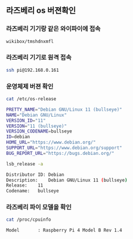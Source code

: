 ## 라즈베리 os 버젼확인

### 라즈베리 기기랑 같은 와이파이에 접속
```bash
wikibox/tmshdnxmfl
```
### 라즈베리 기기로 원격 접속
```bash
ssh pi@192.168.0.161
```
### 운영체제 버젼 확인
```bash
cat /etc/os-release
```
```bash
PRETTY_NAME="Debian GNU/Linux 11 (bullseye)"
NAME="Debian GNU/Linux"
VERSION_ID="11"
VERSION="11 (bullseye)"
VERSION_CODENAME=bullseye
ID=debian
HOME_URL="https://www.debian.org/"
SUPPORT_URL="https://www.debian.org/support"
BUG_REPORT_URL="https://bugs.debian.org/"
```
```bash
lsb_release -a
```
```bash
Distributor ID:	Debian
Description:	Debian GNU/Linux 11 (bullseye)
Release:	11
Codename:	bullseye
```
### 라즈베리 파이 모델을 확인
```bash
cat /proc/cpuinfo
```
```bash
Model		: Raspberry Pi 4 Model B Rev 1.4
```


